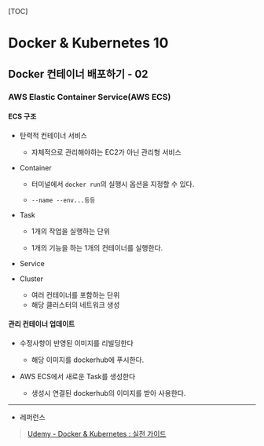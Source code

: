 [TOC]

# Docker & Kubernetes 10

## Docker 컨테이너 배포하기 - 02

### AWS Elastic Container Service(AWS ECS)

#### ECS 구조

- 탄력적 컨테이너 서비스
  
  - 자체적으로 관리해야하는 EC2가 아닌 관리형 서비스

- Container 
  
  - 터미널에서 `docker run`의 실행시 옵션을 지정할 수 있다.
  
  - `--name --env...등등`

- Task
  
  - 1개의 작업을 실행하는 단위
  
  - 1개의 기능을 하는 1개의 컨테이너를 실행한다.

- Service

- Cluster
  
  - 여러 컨테이너를 포함하는 단위
  - 해당 클러스터의 네트워크 생성

#### 관리 컨테이너 업데이트

- 수정사항이 반영된 이미지를 리빌딩한다
  
  - 해당 이미지를 dockerhub에 푸시한다.

- AWS ECS에서 새로운 Task를 생성한다
  
  - 생성시 연결된 dockerhub의 이미지를 받아 사용한다.

---

- 레퍼런스

> [Udemy - Docker & Kubernetes : 실전 가이드](https://www.udemy.com/course/docker-kubernetes-2022/)
